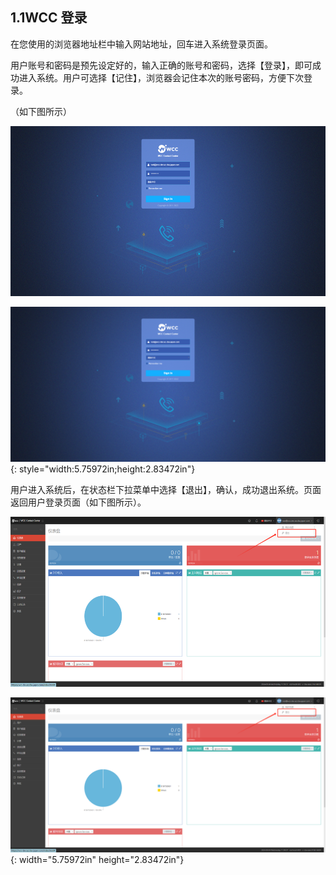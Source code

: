## 1.1WCC 登录

在您使用的浏览器地址栏中输入网站地址，回车进入系统登录页面。

用户账号和密码是预先设定好的，输入正确的账号和密码，选择【登录】，即可成功进入系统。用户可选择【记住】，浏览器会记住本次的账号密码，方便下次登录。

（如下图所示）

<img src="_static/images/root/media/image1.png"
style="width:5.75972in;height:2.83472in" />

![alt text](_static/images/root/media/image1.png){: style="width:5.75972in;height:2.83472in"}

用户进入系统后，在状态栏下拉菜单中选择【退出】，确认，成功退出系统。页面返回用户登录页面（如下图所示）。

<img src="_static/images/root/media/image2.png"
style="width:5.75972in;height:2.83472in" />

![alt text](_static/images/root/media/image2.png){: width="5.75972in" height="2.83472in"}
